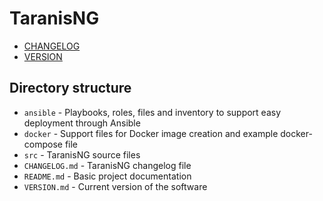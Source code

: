 # TaranisNG

- [CHANGELOG](CHANGELOG.md)
- [VERSION](VERSION.md)

## Directory structure

- `ansible` - Playbooks, roles, files and inventory to support easy deployment through Ansible
- `docker` - Support files for Docker image creation and example docker-compose file
- `src` - TaranisNG source files
- `CHANGELOG.md` - TaranisNG changelog file
- `README.md` - Basic project documentation
- `VERSION.md` - Current version of the software
